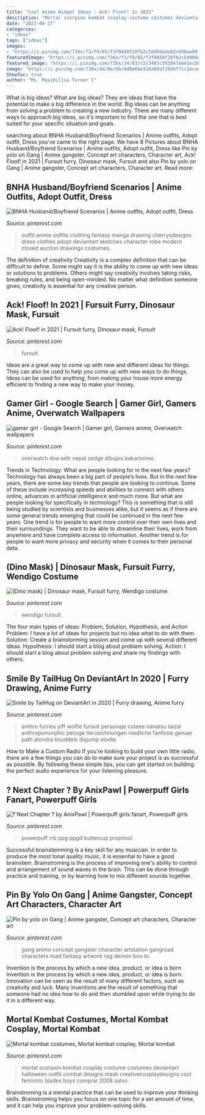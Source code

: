 ```yaml
---
title: "Cool Anime Widget Ideas : Ack! Floof! In 2021"
description: "Mortal scorpion kombat cosplay costume costumes deviantart halloween outfit combat designs mask creativecosplaydesigns cool feminino blades boys comprar 2008 salvo"
date: "2023-04-27"
categories:
- "ideas"
tags: ["ideas"]
images:
- "https://i.pinimg.com/736x/f3/f9/85/f3f9858f28fb2c5dd0dada02c690ae90.jpg"
featuredImage: "https://i.pinimg.com/736x/f3/f9/85/f3f9858f28fb2c5dd0dada02c690ae90.jpg"
featured_image: "https://i.pinimg.com/736x/34/03/c5/3403c581847a6e1ecbbc6ff0c0f715af.jpg"
image: "https://i.pinimg.com/736x/4d/8e/6b/4d8e6be318a89af25bbf7cc2ecae1307.jpg"
ShowToc: true
author: "Ms. Maximillia Turner I"
---
```



What is big ideas?
What are big ideas? They are ideas that have the potential to make a big difference in the world. Big ideas can be anything from solving a problem to creating a new industry. There are many different ways to approach big ideas, so it's important to find the one that is best suited for your specific situation and goals.

	

		
searching about BNHA Husband/Boyfriend Scenarios | Anime outfits, Adopt outfit, Dress you've came to the right page. We have 8 Pictures about BNHA Husband/Boyfriend Scenarios | Anime outfits, Adopt outfit, Dress like Pin by yolo on Gang | Anime gangster, Concept art characters, Character art, Ack! Floof! in 2021 | Fursuit furry, Dinosaur mask, Fursuit and also Pin by yolo on Gang | Anime gangster, Concept art characters, Character art. Read more:
		
    
## BNHA Husband/Boyfriend Scenarios | Anime Outfits, Adopt Outfit, Dress

<img loading=lazy src="https://i.pinimg.com/736x/03/92/7a/03927a71dc4beb1cb8a115265a2224df.jpg" onerror="this.onerror=null;this.src='https://tse4.mm.bing.net/th?id=OIP.p5hoy9zo6JhasQ6iX_9DBgHaNL&amp;pid=15.1';" alt="BNHA Husband/Boyfriend Scenarios | Anime outfits, Adopt outfit, Dress">

_Source: pinterest.com_

>outfit anime outfits clothing fantasy manga drawing cherrysdesigns dress clothes adopt deviantart sketches character robe modern closed auction drawings costumes. 

	

The definition of creativity
Creativity is a complex definition that can be difficult to define. Some might say it is the ability to come up with new ideas or solutions to problems. Others might say creativity involves taking risks, breaking rules, and being open-minded. No matter what definition someone gives, creativity is essential for any creative person.

    
## Ack! Floof! In 2021 | Fursuit Furry, Dinosaur Mask, Fursuit

<img loading=lazy src="https://i.pinimg.com/736x/34/03/c5/3403c581847a6e1ecbbc6ff0c0f715af.jpg" onerror="this.onerror=null;this.src='https://tse4.mm.bing.net/th?id=OIP.UE5P8-LHcDUWXhH_9s8rgQHaJ3&amp;pid=15.1';" alt="Ack! Floof! in 2021 | Fursuit furry, Dinosaur mask, Fursuit">

_Source: pinterest.com_

>fursuit. 

	

Ideas are a great way to come up with new and different ideas for things. They can also be used to help you come up with new ways to do things. Ideas can be used for anything, from making your house more energy efficient to finding a new way to make your money.

    
## Gamer Girl - Google Search | Gamer Girl, Gamers Anime, Overwatch Wallpapers

<img loading=lazy src="https://i.pinimg.com/736x/99/45/37/9945373065607b58bd8ed290b79b2eff.jpg" onerror="this.onerror=null;this.src='https://tse2.mm.bing.net/th?id=OIP.hmxgWhLZEe23rSKgMumrrQAAAA&amp;pid=15.1';" alt="gamer girl - Google Search | Gamer girl, Gamers anime, Overwatch wallpapers">

_Source: pinterest.com_

>overwatch dva sellr nepal zedge dibujos bakaninime. 

	

Trends in Technology: What are people looking for in the next few years?
Technology has always been a big part of people’s lives. But in the next few years, there are some key trends that people are looking to continue. 
Some of these include increasing speeds and abilities to connect with others online, advances in artificial intelligence and much more. 
But what are people looking for specifically in technology? This is something that is still being studied by scientists and businesses alike, but it seems as if there are some general trends emerging that could be continued in the next few years. 
One trend is for people to want more control over their own lives and their surroundings. They want to be able to streamline their lives, work from anywhere and have complete access to information. 
Another trend is for people to want more privacy and security when it comes to their personal data.

    
## (Dino Mask) | Dinosaur Mask, Fursuit Furry, Wendigo Costume

<img loading=lazy src="https://i.pinimg.com/736x/05/3f/f7/053ff745997fb7aac294168656be5318.jpg" onerror="this.onerror=null;this.src='https://tse4.mm.bing.net/th?id=OIP.rx2DzAi91y9x2v8_nNAahQHaJ3&amp;pid=15.1';" alt="(Dino mask) | Dinosaur mask, Fursuit furry, Wendigo costume">

_Source: pinterest.com_

>wendigo fursuit. 

	

The four main types of ideas: Problem, Solution, Hypothesis, and Action
Problem: I have a lot of ideas for projects but no idea what to do with them.
Solution: Create a brainstorming session and come up with several different ideas.
Hypothesis: I should start a blog about problem solving.
Action: I should start a blog about problem solving and share my findings with others.

    
## Smile By TailHug On DeviantArt In 2020 | Furry Drawing, Anime Furry

<img loading=lazy src="https://i.pinimg.com/736x/f3/f9/85/f3f9858f28fb2c5dd0dada02c690ae90.jpg" onerror="this.onerror=null;this.src='https://tse3.mm.bing.net/th?id=OIP.CUIJOL3vjB8yeYFieZ1pvQHaJ3&amp;pid=15.1';" alt="Smile by TailHug on DeviantArt in 2020 | Furry drawing, Anime furry">

_Source: pinterest.com_

>anthro furries yiff wolfie fursuit personaje cuteee nanatsu taizai anthropomorphic pelzige tierzeichnungen niedliche fanfictie genuer patti alondra knuddels diyjump elodie. 

	

How to Make a Custom Radio
If you're looking to build your own little radio, there are a few things you can do to make sure your project is as successful as possible. By following these simple tips, you can get started on building the perfect audio experience for your listening pleasure.

    
## ? Next Chapter ? By AnixPawl | Powerpuff Girls Fanart, Powerpuff Girls

<img loading=lazy src="https://i.pinimg.com/736x/4d/8e/6b/4d8e6be318a89af25bbf7cc2ecae1307.jpg" onerror="this.onerror=null;this.src='https://tse3.mm.bing.net/th?id=OIP.btjw-rADrU5HUqqiFmoMxQHaPQ&amp;pid=15.1';" alt="? Next Chapter ? by AnixPawl | Powerpuff girls fanart, Powerpuff girls">

_Source: pinterest.com_

>powerpuff rrb ppg ppgd buttercup propimol. 

	

Successful brainstemming is a key skill for any musician. In order to produce the most tonal quality music, it is essential to have a good brainstem. Brainstroming is the process of improving one's ability to control and arrangement of sound waves in the brain. This can be done through practice and training, or by learning how to mix different sounds together.

    
## Pin By Yolo On Gang | Anime Gangster, Concept Art Characters, Character Art

<img loading=lazy src="https://i.pinimg.com/736x/f9/07/15/f9071557fab8ed43600b7d8b8ff70be9.jpg" onerror="this.onerror=null;this.src='https://tse4.mm.bing.net/th?id=OIP.x_54ZkXNji7bGdy_i1o5BgHaJ3&amp;pid=15.1';" alt="Pin by yolo on Gang | Anime gangster, Concept art characters, Character art">

_Source: pinterest.com_

>gang anime concept gangster character artstation gangroad characters road fantasy artwork rpg demon boo bi. 

	

Invention is the process by which a new idea, product, or idea is born
Invention is the process by which a new idea, product, or idea is born. Innovation can be seen as the result of many different factors, such as creativity and luck. Many inventions are the result of something that someone had no idea how to do and then stumbled upon while trying to do it in a different way.

    
## Mortal Kombat Costumes, Mortal Kombat Cosplay, Mortal Kombat

<img loading=lazy src="https://i.pinimg.com/736x/71/13/d8/7113d8416038274e78a1e77b1fbfd0ed.jpg" onerror="this.onerror=null;this.src='https://tse1.mm.bing.net/th?id=OIP.04zDofaF22cS4na9rpJsxgHaLR&amp;pid=15.1';" alt="Mortal kombat costumes, Mortal kombat cosplay, Mortal kombat">

_Source: pinterest.com_

>mortal scorpion kombat cosplay costume costumes deviantart halloween outfit combat designs mask creativecosplaydesigns cool feminino blades boys comprar 2008 salvo. 

	

Brainstroming is a mental practice that can be used to improve your thinking skills. Brainstroming helps you focus on one topic for a set amount of time, and it can help you improve your problem-solving skills.

